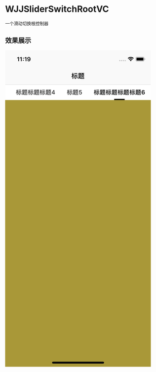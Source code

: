 # WJJSliderSwitchRootVC
一个滑动切换根控制器


## 效果展示

![](https://github.com/wenjingjie/WJJSliderSwitchRootVC/raw/master/Picture/pic.png)  
